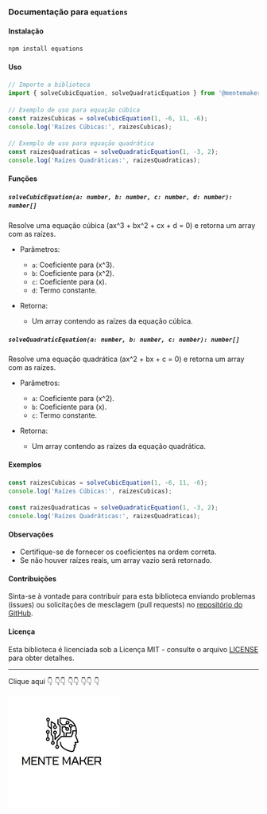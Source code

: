 ### Documentação para `equations`

#### Instalação

```bash
npm install equations
```

#### Uso

```typescript
// Importe a biblioteca
import { solveCubicEquation, solveQuadraticEquation } from '@mentemaker/equations';

// Exemplo de uso para equação cúbica
const raizesCubicas = solveCubicEquation(1, -6, 11, -6);
console.log('Raízes Cúbicas:', raizesCubicas);

// Exemplo de uso para equação quadrática
const raizesQuadraticas = solveQuadraticEquation(1, -3, 2);
console.log('Raízes Quadráticas:', raizesQuadraticas);
```

#### Funções

##### `solveCubicEquation(a: number, b: number, c: number, d: number): number[]`

Resolve uma equação cúbica \(ax^3 + bx^2 + cx + d = 0\) e retorna um array com as raízes.

- Parâmetros:
  - `a`: Coeficiente para \(x^3\).
  - `b`: Coeficiente para \(x^2\).
  - `c`: Coeficiente para \(x\).
  - `d`: Termo constante.

- Retorna:
  - Um array contendo as raízes da equação cúbica.

##### `solveQuadraticEquation(a: number, b: number, c: number): number[]`

Resolve uma equação quadrática \(ax^2 + bx + c = 0\) e retorna um array com as raízes.

- Parâmetros:
  - `a`: Coeficiente para \(x^2\).
  - `b`: Coeficiente para \(x\).
  - `c`: Termo constante.

- Retorna:
  - Um array contendo as raízes da equação quadrática.

#### Exemplos

```typescript
const raizesCubicas = solveCubicEquation(1, -6, 11, -6);
console.log('Raízes Cúbicas:', raizesCubicas);

const raizesQuadraticas = solveQuadraticEquation(1, -3, 2);
console.log('Raízes Quadráticas:', raizesQuadraticas);
```

#### Observações

- Certifique-se de fornecer os coeficientes na ordem correta.
- Se não houver raízes reais, um array vazio será retornado.

#### Contribuições

Sinta-se à vontade para contribuir para esta biblioteca enviando problemas (issues) ou solicitações de mesclagem (pull requests) no [repositório do GitHub](https://github.com/Makerjunior/equations).

#### Licença

Esta biblioteca é licenciada sob a Licença MIT - consulte o arquivo [LICENSE](https://github.com/seu-usuario/seu-repositorio/blob/main/LICENSE) para obter detalhes.

---



Clique aqui 👇 :point_down:👇 :point_down:👇 :point_down:👇 :point_down:


[![Mente Maker](logo.png)](https://www.youtube.com/channel/UCdHR_M4vqK1rtKo56RMQ9tQ)
